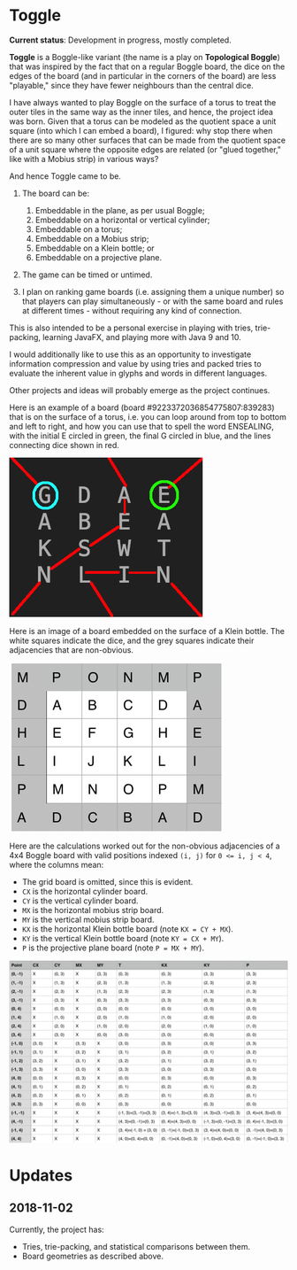 # Toggle

**Current status**: Development in progress, mostly completed.

**Toggle** is a Boggle-like variant (the name is a play on **Topological Boggle**) that was inspired
by the fact that on a regular Boggle board, the dice on the edges of the board (and in particular
in the corners of the board) are less "playable," since they have fewer neighbours than the
central dice.

I have always wanted to play Boggle on the surface of a torus to treat the outer tiles in the
same way as the inner tiles, and hence, the project idea was born. Given that a torus can be modeled
as the quotient space a unit square (into which I can embed a board), I figured: why stop there when
there are so many other surfaces that can be made from the quotient space of a unit square
where the opposite edges are related (or "glued together," like with a Mobius strip) in various ways?

And hence Toggle came to be.

1. The board can be:
    1. Embeddable in the plane, as per usual Boggle;
    2. Embeddable on a horizontal or vertical cylinder;
    3. Embeddable on a torus;
    4. Embeddable on a Mobius strip;
    5. Embeddable on a Klein bottle; or
    6. Embeddable on a projective plane.

2. The game can be timed or untimed.

3. I plan on ranking game boards (i.e. assigning them a unique number) so that players can play
simultaneously - or with the same board and rules at different times - without requiring any kind of connection.

This is also intended to be a personal exercise in playing with tries, trie-packing, learning JavaFX, and playing more
with Java 9 and 10.

I would additionally like to use this as an opportunity to investigate information compression and value by using tries
and packed tries to evaluate the inherent value in glyphs and words in different languages.

Other projects and ideas will probably emerge as the project continues.

Here is an example of a board (board #9223372036854775807:839283) that is on the surface of a torus,
i.e. you can loop around from top to bottom and left to right, and how you can use that to spell the word
ENSEALING, with the initial E circled in green, the final G circled in blue, and the lines connecting dice
shown in red.

![ensealing](documentation/ensealing.png)

Here is an image of a board embedded on the surface of a Klein bottle. The white squares indicate the dice, and the grey
squares indicate their adjacencies that are non-obvious.

![klein_bottle](documentation/klein_bottle_board.png)

Here are the calculations worked out for the non-obvious adjacencies of a 4x4 Boggle board with valid positions indexed
`(i, j)` for `0 <= i, j < 4`, where the columns mean:  
* The grid board is omitted, since this is evident.
* `CX` is the horizontal cylinder board.
* `CY` is the vertical cylinder board.
* `MX` is the horizontal mobius strip board.
* `MY` is the vertical mobius strip board.
* `KX` is the horizontal Klein bottle board (note `KX = CY + MX`).
* `KY` is the vertical Klein bottle board (note `KY = CX + MY`).
* `P` is the projective plane board (note `P = MX + MY`).

![calculations](documentation/board_calculations.png)

# Updates

## 2018-11-02
Currently, the project has:
 * Tries, trie-packing, and statistical comparisons between them.
 * Board geometries as described above.
